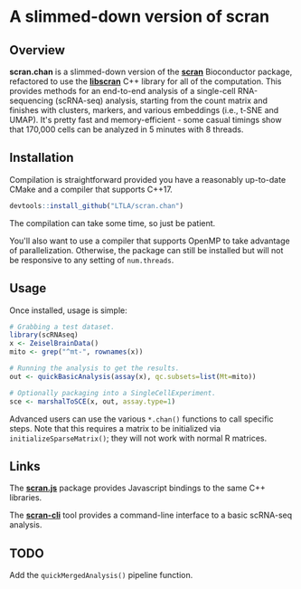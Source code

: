 # A slimmed-down version of scran

## Overview

**scran.chan** is a slimmed-down version of the [**scran**](https://bioconductor.org/packages/scran) Bioconductor package,
refactored to use the [**libscran**](https://github.com/LTLA/libscran) C++ library for all of the computation.
This provides methods for an end-to-end analysis of a single-cell RNA-sequencing (scRNA-seq) analysis,
starting from the count matrix and finishes with clusters, markers, and various embeddings (i.e., t-SNE and UMAP).
It's pretty fast and memory-efficient - some casual timings show that 170,000 cells can be analyzed in 5 minutes with 8 threads.

## Installation

Compilation is straightforward provided you have a reasonably up-to-date CMake and a compiler that supports C++17.

```r
devtools::install_github("LTLA/scran.chan")
```

The compilation can take some time, so just be patient.

You'll also want to use a compiler that supports OpenMP to take advantage of parallelization.
Otherwise, the package can still be installed but will not be responsive to any setting of `num.threads`.

## Usage

Once installed, usage is simple:

```r
# Grabbing a test dataset.
library(scRNAseq)
x <- ZeiselBrainData()
mito <- grep("^mt-", rownames(x))

# Running the analysis to get the results.
out <- quickBasicAnalysis(assay(x), qc.subsets=list(Mt=mito)) 

# Optionally packaging into a SingleCellExperiment.
sce <- marshalToSCE(x, out, assay.type=1)
```

Advanced users can use the various `*.chan()` functions to call specific steps.
Note that this requires a matrix to be initialized via `initializeSparseMatrix()`; they will not work with normal R matrices.

## Links

The [**scran.js**](https://www.npmjs.com/package/scran.js) package provides Javascript bindings to the same C++ libraries.

The [**scran-cli**](https://github.com/LTLA/scran-cli) tool provides a command-line interface to a basic scRNA-seq analysis.

## TODO

Add the `quickMergedAnalysis()` pipeline function.
